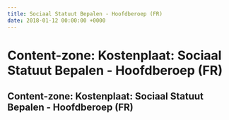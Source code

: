 ```yaml
---
title: Sociaal Statuut Bepalen - Hoofdberoep (FR)
date: 2018-01-12 00:00:00 +0000
---
```

# Content-zone: Kostenplaat: Sociaal Statuut Bepalen - Hoofdberoep (FR)
<div class="box contentzone" style="margin-top:25px;">
    <div class="box-header">
        <h2>Content-zone: Kostenplaat: Sociaal Statuut Bepalen - Hoofdberoep (FR)</h2>
    </div>
    <div class="box-body">
    </div>
</div>